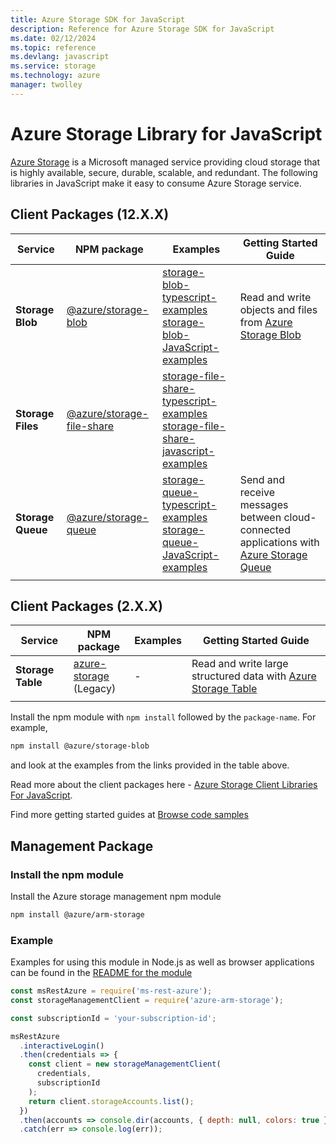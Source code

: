 ```yaml
---
title: Azure Storage SDK for JavaScript
description: Reference for Azure Storage SDK for JavaScript
ms.date: 02/12/2024
ms.topic: reference
ms.devlang: javascript
ms.service: storage
ms.technology: azure
manager: twolley
---
```

# Azure Storage Library for JavaScript

[Azure Storage](https://docs.microsoft.com/azure/storage/) is a Microsoft managed service providing cloud storage that is highly available, secure, durable, scalable, and redundant. The following libraries in JavaScript make it easy to consume Azure Storage service.

## Client Packages (12.X.X)

|Service| NPM package| Examples|Getting Started Guide|
|---|---|---|--|
|**Storage Blob**|[@azure/storage-blob](https://www.npmjs.com/package/@azure/storage-blob)|[storage-blob-typescript-examples](https://docs.microsoft.com/samples/azure/azure-sdk-for-js/storage-blob-typescript/)<br> [storage-blob-JavaScript-examples](https://docs.microsoft.com/samples/azure/azure-sdk-for-js/storage-blob-JavaScript/)|Read and write objects and files from [Azure Storage Blob](https://docs.microsoft.com/azure/storage/storage-nodejs-how-to-use-blob-storage)|
|**Storage Files**|[@azure/storage-file-share](https://www.npmjs.com/package/@azure/storage-file-share)|[storage-file-share-typescript-examples](https://docs.microsoft.com/samples/azure/azure-sdk-for-js/storage-file-share-typescript/)<br> [storage-file-share-javascript-examples](https://docs.microsoft.com/samples/azure/azure-sdk-for-js/storage-file-share-javascript/)||
|**Storage Queue**|[@azure/storage-queue](https://www.npmjs.com/package/@azure/storage-queue)|[storage-queue-typescript-examples](https://docs.microsoft.com/samples/azure/azure-sdk-for-js/storage-queue-typescript/)<br> [storage-queue-JavaScript-examples](https://docs.microsoft.com/samples/azure/azure-sdk-for-js/storage-queue-JavaScript/)|Send and receive messages between cloud-connected applications with <br>[Azure Storage Queue](https://docs.microsoft.com/azure/storage/queues/storage-quickstart-queues-nodejs)|
|||||

## Client Packages (2.X.X)
|Service| NPM package| Examples|Getting Started Guide|
|---|---|---|--|
|**Storage Table**|[azure-storage](https://www.npmjs.com/package/azure-storage)<br>(Legacy)| - |Read and write large structured data with [Azure Storage Table](https://docs.microsoft.com/azure/storage/storage-nodejs-how-to-use-table-storage)|
|||||

Install the npm module with `npm install` followed by the `package-name`. For example,
```bash
npm install @azure/storage-blob
```
and look at the examples from the links provided in the table above.

Read more about the client packages here - [Azure Storage Client Libraries For JavaScript](https://github.com/Azure/azure-sdk-for-js/tree/master/sdk/storage/).

Find more getting started guides at [Browse code samples](https://azure.microsoft.com/resources/samples/)

## Management Package

### Install the npm module 

Install the Azure storage management npm module

```bash
npm install @azure/arm-storage
```

### Example

Examples for using this module in Node.js as well as browser applications can be found in the [README for the module](https://www.npmjs.com/package/@azure/arm-storage)

```javascript
const msRestAzure = require('ms-rest-azure');
const storageManagementClient = require('azure-arm-storage');

const subscriptionId = 'your-subscription-id';

msRestAzure
  .interactiveLogin()
  .then(credentials => {
    const client = new storageManagementClient(
      credentials,
      subscriptionId
    );
    return client.storageAccounts.list();
  })
  .then(accounts => console.dir(accounts, { depth: null, colors: true }))
  .catch(err => console.log(err));
```